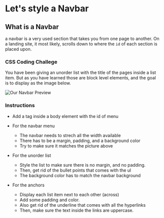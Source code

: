 # Let's style a Navbar

## What is a Navbar
a navbar is a very used section that takes you from one page to another. On a landing site, it most likely, scrolls down to where the `id` of each section is placed upon.

### CSS Coding Challege
You have been giving an unorder list with the title of the pages inside a list item. But as you have learned those are block level elements, and the goal is to display as the image below.

![Our Navbar Preview](https://i.imgur.com/kJJGj41.png)

### Instructions

- Add a <navbar> tag inside a body element with the id of menu
- For the navbar menu
  - The navbar needs to strech all the width available
  - There has to be a margin, padding, and a background color
  - Try to make sure it matches the picture above
 
- For the unorder list
  - Style the list to make sure there is no margin, and no padding.
  - Then, get rid of the bullet points that comes with the ul
  - The background color has to match the navbar background
  
- For the anchors
  - Display each list item next to each other (across)
  - Add some padding and color.
  - Also get rid of the underline that comes with all the hyperlinks
  - Then, make sure the text inside the links are uppercase.

 

